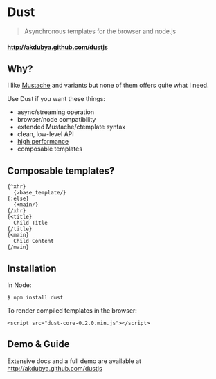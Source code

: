 Dust
====

> Asynchronous templates for the browser and node.js

#### <http://akdubya.github.com/dustjs> #

Why?
----

I like [Mustache](http://mustache.github.com) and variants but none of them offers quite what I need.

Use Dust if you want these things:

* async/streaming operation
* browser/node compatibility
* extended Mustache/ctemplate syntax
* clean, low-level API
* [high performance](http://akdubya.github.com/dustjs/benchmark/index.html)
* composable templates

Composable templates?
---------------------

    {^xhr}
      {>base_template/}
    {:else}
      {+main/}
    {/xhr}
    {<title}
      Child Title
    {/title}
    {<main}
      Child Content
    {/main}

Installation
------------

In Node:

    $ npm install dust

To render compiled templates in the browser:

    <script src="dust-core-0.2.0.min.js"></script>

Demo & Guide
------------

Extensive docs and a full demo are available at <http://akdubya.github.com/dustjs>